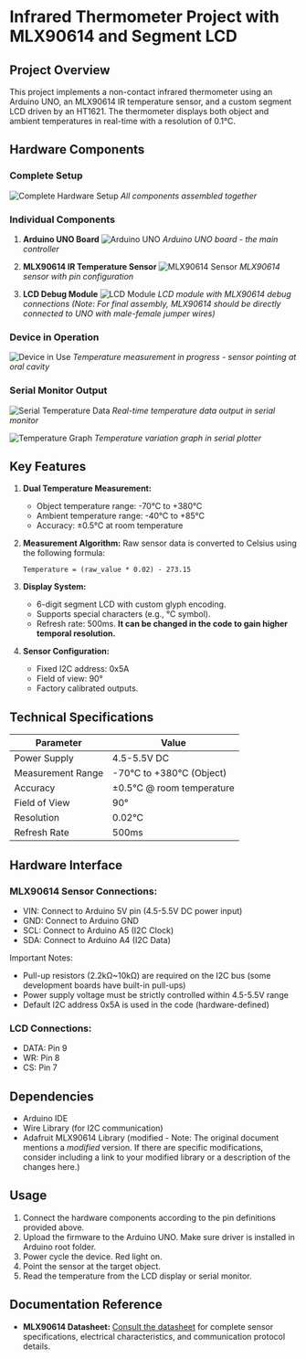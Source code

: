 # Infrared Thermometer Project with MLX90614 and Segment LCD

## Project Overview

This project implements a non-contact infrared thermometer using an Arduino UNO, an MLX90614 IR temperature sensor, and a custom segment LCD driven by an HT1621.  The thermometer displays both object and ambient temperatures in real-time with a resolution of 0.1°C.

## Hardware Components

### Complete Setup
![Complete Hardware Setup](images/1739082516852.jpg)
*All components assembled together*

### Individual Components
1. **Arduino UNO Board**
![Arduino UNO](images/1739082516828.jpg)
*Arduino UNO board - the main controller*

2. **MLX90614 IR Temperature Sensor**
![MLX90614 Sensor](images/1739082516834.jpg)
*MLX90614 sensor with pin configuration*

3. **LCD Debug Module**
![LCD Module](images/1739082516841.jpg)
*LCD module with MLX90614 debug connections (Note: For final assembly, MLX90614 should be directly connected to UNO with male-female jumper wires)*

### Device in Operation
![Device in Use](images/1739082882717.jpg)
*Temperature measurement in progress - sensor pointing at oral cavity*

### Serial Monitor Output
![Serial Temperature Data](images/serialport-print.png)
*Real-time temperature data output in serial monitor*

![Temperature Graph](images/serialport-stream.png)
*Temperature variation graph in serial plotter*

## Key Features

1.  **Dual Temperature Measurement:**
    *   Object temperature range: -70°C to +380°C
    *   Ambient temperature range: -40°C to +85°C
    *   Accuracy: ±0.5°C at room temperature

2.  **Measurement Algorithm:**
    Raw sensor data is converted to Celsius using the following formula:
    ```
    Temperature = (raw_value * 0.02) - 273.15
    ```

3.  **Display System:**
    *   6-digit segment LCD with custom glyph encoding.
    *   Supports special characters (e.g., °C symbol).
    *   Refresh rate: 500ms. **It can be changed in the code to gain higher temporal resolution.**

4.  **Sensor Configuration:**
    *   Fixed I2C address: 0x5A
    *   Field of view: 90°
    *   Factory calibrated outputs.

## Technical Specifications

| Parameter           | Value                       |
| ------------------- | ---------------------------- |
| Power Supply        | 4.5-5.5V DC                 |
| Measurement Range   | -70°C to +380°C (Object)     |
| Accuracy            | ±0.5°C @ room temperature   |
| Field of View       | 90°                         |
| Resolution          | 0.02°C                      |
| Refresh Rate        | 500ms                       |

## Hardware Interface

### MLX90614 Sensor Connections:

*   VIN: Connect to Arduino 5V pin (4.5-5.5V DC power input)
*   GND: Connect to Arduino GND
*   SCL: Connect to Arduino A5 (I2C Clock)
*   SDA: Connect to Arduino A4 (I2C Data)

Important Notes:
*   Pull-up resistors (2.2kΩ~10kΩ) are required on the I2C bus (some development boards have built-in pull-ups)
*   Power supply voltage must be strictly controlled within 4.5-5.5V range
*   Default I2C address 0x5A is used in the code (hardware-defined)

### LCD Connections:

*   DATA: Pin 9
*   WR: Pin 8
*   CS: Pin 7

## Dependencies

*   Arduino IDE
*   Wire Library (for I2C communication)
*   Adafruit MLX90614 Library (modified -  Note: The original document mentions a *modified* version.  If there are specific modifications, consider including a link to your modified library or a description of the changes here.)

## Usage

1.  Connect the hardware components according to the pin definitions provided above.
2.  Upload the firmware to the Arduino UNO. Make sure driver is installed in Arduino root folder.
3.  Power cycle the device. Red light on.
4.  Point the sensor at the target object.
5.  Read the temperature from the LCD display or serial monitor.


## Documentation Reference

*   **MLX90614 Datasheet:**  [Consult the datasheet](https://cdn-shop.adafruit.com/datasheets/MLX90614.pdf) for complete sensor specifications, electrical characteristics, and communication protocol details.